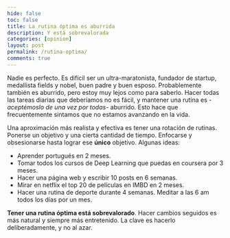 ```yaml
---
hide: false
toc: false
title: La rutina óptima es aburrida
description: Y está sobrevalorada
categories: [opinion]
layout: post
permalink: /rutina-optima/
comments: true
---
```


Nadie es perfecto. Es difícil ser un ultra-maratonista, fundador de startup, medallista fields y nobel, buen padre y buen esposo. Probablemente también es aburrido, pero estoy muy lejos como para saberlo. Hacer todas las tareas diarias que deberíamos no es fácil, y mantener una rutina es _-aceptémoslo de una vez por todas-_ aburrido. Esto hace que frecuentemente sintamos que no estamos avanzando en la vida.

Una aproximación más realista y efectiva es tener una rotación de rutinas. Ponerse un objetivo y una cierta cantidad de tiempo. Enfocarse y obsesionarse hasta lograr ese **único** objetivo. Algunas ideas:
* Aprender portugués en 2 meses. 
* Tomar todos los cursos de Deep Learning que puedas en coursera por 3 meses. 
* Hacer una página web y escribir 10 posts en 6 semanas. 
* Mirar en netflix el top 20 de películas en IMBD en 2 meses. 
* Hacer una rutina de deporte durante 4 semanas. Meditar a las 6 am todos los días por un mes. 

**Tener una rutina óptima está sobrevalorado**. Hacer cambios seguidos es más natural y siempre más entretenido. La clave es hacerlo deliberadamente, y no al azar.